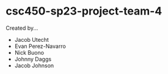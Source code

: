 # csc450-sp23-project-team-4
Created by...
- Jacob Utecht
- Evan Perez-Navarro
- Nick Buono
- Johnny Daggs
- Jacob Johnson

